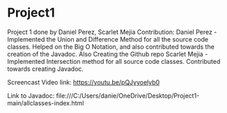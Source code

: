 # Project1
Project 1 done by Daniel Perez, Scarlet Mejia
Contribution:
Daniel Perez - Implemented the Union and Difference Method for all the source code classes. Helped on the Big O Notation, and also contributed towards the creation of the Javadoc. Also Creating the Github repo
Scarlet Mejia - Implemented Intersection method for all source code classes. Contributed towards creating Javadoc.


Screencast Video link: https://youtu.be/pQJyyoelyb0

Link to Javadoc: file:///C:/Users/danie/OneDrive/Desktop/Project1-main/allclasses-index.html
